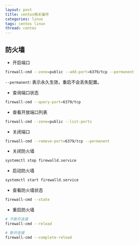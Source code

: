```yaml
---
layout: post
title: centos相关操作
categories: linux
tags: centos linux
thread: centos
---
```


## 防火墙

* 开启端口

```bash
firewall-cmd --zone=public --add-port=6379/tcp --permanent
```

`--permanent`: 表示永久生效，重启不会丢失配置。

* 查询端口状态

```bash
firewall-cmd --query-port=6379/tcp
```

* 查看开放端口列表

```bash
firewall-cmd --zone=public --list-ports
```

* 关闭端口

```bash
firewall-cmd --remove-port=6379/tcp --permanent
```

* 关闭防火墙

```bash
systemctl stop firewalld.service
```

* 启动防火墙

```bash
systemctl start firewalld.service
```

* 查看防火墙状态

```bash
firewall-cmd --state
```

* 重启防火墙

```bash
# 不断开连接
firewall-cmd --reload

# 断开连接
firewall-cmd --complete-reload
```
